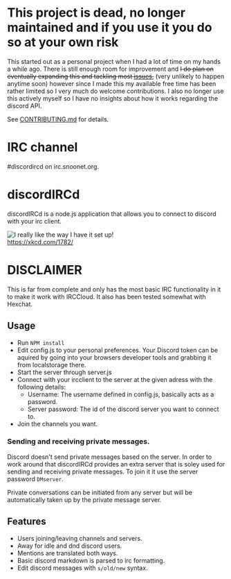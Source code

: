 # This project is dead, no longer maintained and if you use it you do so at your own risk

This started out as a personal project when I had a lot of time on my hands a while ago. 
There is still enough room for improvement and ~~I do plan on eventually expanding this and tackling most [issues](https://github.com/creesch/discordIRCd/issues),~~ (very unlikely to happen anytime soon) however since I made this my available free time has been rather limited so I very much do welcome contributions. I also no longer use this actively myself so I have no insights about how it works regarding the discord API. 

See [CONTRIBUTING.md](https://github.com/creesch/discordIRCd/blob/master/CONTRIBUTING.md) for details. 

# IRC channel

\#discordircd on irc.snoonet.org. 

# discordIRCd
discordIRCd is a node.js application that allows you to connect to discord with your irc client.

![I really like the way I have it set up!](https://imgs.xkcd.com/comics/team_chat.png)  
https://xkcd.com/1782/

# DISCLAIMER 

This is far from complete and only has the most basic IRC functionality in it to make it work with IRCCloud. 
It also has been tested somewhat with Hexchat.

## Usage 

- Run `NPM install`
- Edit config.js to your personal preferences. Your Discord token can be aquired by going into your browsers developer tools and grabbing it from localstorage there. 
- Start the server through server.js 
- Connect with your ircclient to the server at the given adress with the following details: 
    - Username: The username defined in config.js, basically acts as a password. 
    - Server password: The id of the discord server you want to connect to. 
- Join the channels you want.

### Sending and receiving private messages. 
Discord doesn't send private messages based on the server. In order to work around that discordIRCd provides an extra server that is soley used for sending and receiving private messages. To join it it use the server password `DMserver`. 

Private conversations can be initiated from any server but will be automatically taken up by the private message server. 

## Features

- Users joining/leaving channels and servers. 
- Away for idle and dnd discord users. 
- Mentions are translated both ways. 
- Basic discord markdown is parsed to irc formatting. 
- Edit discord messages with `s/old/new` syntax.

